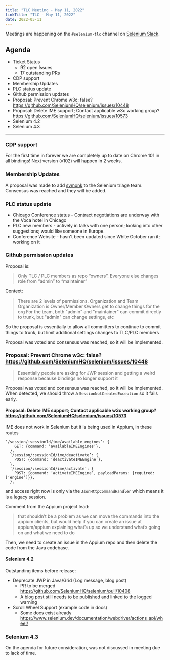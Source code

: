 ```yaml
---
title: "TLC Meeting - May 11, 2022"
linkTitle: "TLC - May 11, 2022"
date: 2022-05-11
---
```


Meetings are happening on the `#selenium-tlc` channel on [Selenium Slack](https://selenium.dev/support).

## Agenda
* Ticket Status 
  * 92 open Issues 
  * 17 outstanding PRs 
* CDP support
* Membership Updates
* PLC status update
* Github permission updates
* Proposal: Prevent Chrome w3c: false? https://github.com/SeleniumHQ/selenium/issues/10448
* Proposal: Delete IME support; Contact applicable w3c working group? https://github.com/SeleniumHQ/selenium/issues/10573
* Selenium 4.2
* Selenium 4.3

***

### CDP support
For the first time in forever we are completely up to date on Chrome 101 in all bindings! Next version (v102)
will happen in 2 weeks.

### Membership Updates
A proposal was made to add [symonk] to the Selenium triage team. Consensus was reached and they will be added.

### PLC status update
* Chicago Conference status - Contract negotiations are underway with the Voca hotel in Chicago
* PLC new members - actively in talks with one person; looking into other suggestions; would like someone in Europe.
* Conference Website - hasn't been updated since White October ran it; working on it

### Github permission updates
Proposal is:
>Only TLC / PLC members as repo “owners”. Everyone else changes role from “admin” to “maintainer”

Context:

> There are 2 levels of permissions. Organization and Team
> Organization is Owner/Member
> Owners get to change things for the org
> For the team, both "admin" and "maintainer" can commit directly to trunk, but "admin" can change settings, etc

So the proposal is essentially to allow all committers to continue to commit things to trunk, 
but limit additional settings changes to TLC/PLC members

Proposal was voted and consensus was reached, so it will be implemented.

### Proposal: Prevent Chrome w3c: false? https://github.com/SeleniumHQ/selenium/issues/10448

>Essentially people are asking for JWP session and getting a weird response because bindings no longer support it

Proposal was voted and consensus was reached, so it will be implemented. When detected, we should throw 
a `SessionNotCreatedException` so it fails early.

#### Proposal: Delete IME support; Contact applicable w3c working group? https://github.com/SeleniumHQ/selenium/issues/10573

IME does not work in Selenium but it is being used in Appium, in these routes

```
‘/session/:sessionId/ime/available_engines’: {
    GET: {command: ‘availableIMEEngines’},
  },
  ‘/session/:sessionId/ime/deactivate’: {
    POST: {command: ‘deactivateIMEEngine’},
  },
  ‘/session/:sessionId/ime/activate’: {
    POST: {command: ‘activateIMEEngine’, payloadParams: {required: [‘engine’]}},
  },
```

and access right now is only via the `JsonHttpCommandHandler` which means it is a legacy session.

Comment from the Appium project lead:
>that shouldn’t be a problem as we can move the commands into the appium clients, but would help if you can 
>create an issue at appium/appium explaining what’s up so we understand what’s going on and what we need to do

Then, we need to create an issue in the Appium repo and then delete the code from the Java codebase.

#### Selenium 4.2

Outstanding items before release:

* Deprecate JWP in Java/Grid (Log message, blog post)
  * PR to be merged https://github.com/SeleniumHQ/selenium/pull/10408
  * A blog post still needs to be published and linked to the logged warning
* Scroll Wheel Support (example code in docs)
  * Some docs exist already https://www.selenium.dev/documentation/webdriver/actions_api/wheel/

### Selenium 4.3
On the agenda for future consideration, was not discussed in meeting due to lack of time.

[titusfortner]: https://github.com/titusfortner/
[diemol]: https://github.com/diemol/
[pujagani]: https://github.com/pujagani/
[harsha509]: https://github.com/harsha509/
[wcmcgee]: https://github.com/wcmcgee/
[symonk]: https://github.com/symonk
